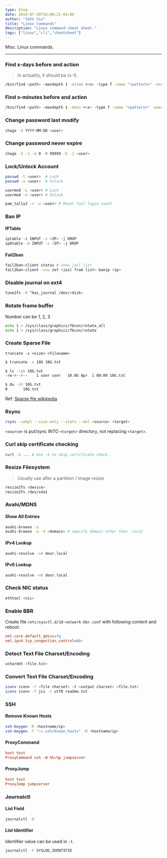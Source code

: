 ```yaml
---
type: blog
date: 2019-07-30T18:06:21-04:00
author: "John Siu"
title: "Linux Commands"
description: "Linux command cheat sheet."
tags: ["linux","cli","cheatsheet"]
---
```

Misc. Linux commands.
<!--more-->

---

### Find x-days before and action

> In actuality, it should be (x-1).

```sh
/bin/find <path> -maxdepth 1 -mtime +<x> -type f -name "<pattern>" -exec rm -f {} \;
```

### Find x-minutes before and action

```sh
/bin/find <path> -maxdepth 1 -mmin +<x> -type f -name "<pattern>" -exec rm -f {} \;
```

### Change password last modify

```sh
chage -d YYYY-MM-DD <user>
```

### Change password never expire

```sh
chage -I -1 -m 0 -M 99999 -E -1 <user>
```

### Lock/Unlock Account

```sh
passwd -l <user>  # Lock
passwd -u <user>  # Unlock

usermod -L <user> # Lock
usermod -U <user> # Unlock

pam_tally2 -r -u <user> # Reset fail login count
```

### Ban IP

#### IPTable

```sh
iptable -A INPUT -s <IP> -j DROP
ip6table -A INPUT -s <IP> -j DROP
```

#### Fail2ban

```sh
fail2ban-client status # show jail list
fail2ban-client -vvv set <jail from list> banip <ip>
```

### Disable journal on ext4

```sh
tune2fs -O ^has_journal /dev/<disk>
```

### Rotate frame buffer

Number can be 1, 2, 3

```sh
echo 1 > /sys/class/graphics/fbcon/rotate_all
echo 1 > /sys/class/graphics/fbcon/rotate
```

### Create Sparse File

`truncate -s <size> <filename>`

```sh
$ truncate -s 10G 10G.txt

$ ls -lah 10G.txt
-rw-r--r--    1 user user   10.0G Apr  1 00:00 10G.txt

$ du -sh 10G.txt
0       10G.txt
```

Ref: [Sparse file wikipedia](//wiki.archlinux.org/index.php/Sparse_file)

### Rsync

```sh
rsync -vahpt --size-only --stats --del <source> <target>
```

`<source>` is put/sync INTO `<target>` directory, not replacing `<target>`.

### Curl skip certificate checking

```sh
curl -k ... # Use -k to skip certificate check.
```

### Resize Filesystem

> Usually use after a partition / image resize

```sh
resize2fs <device>
resize2fs /dev/sda1
```

### Avahi/MDNS

#### Show All Entries

```sh
avahi-browse -a
avahi-browse -a -d <domain> # specify domain other than .local
```

#### IPv4 Lookup

```sh
avahi-resolve -n4 door.local
```

#### IPv6 Lookup

```sh
avahi-resolve -n6 door.local
```

### Check NIC status

```sh
ethtool <nic>
```

### Enable BBR

Create file `/etc/sysctl.d/10-network-bbr.conf` with following content and reboot:

```ini
net.core.default_qdisc=fq
net.ipv4.tcp_congestion_control=bbr
```

### Detect Text File Charset/Encoding

```sh
uchardet <file.txt>
```

### Convert Text File Charset/Encoding

```sh
iconv iconv -f <file charset> -t <output charset> <file.txt>
iconv iconv -f jis -t utf8 readme.txt
```

### SSH

#### Remove Known Hosts

```sh
ssh-keygen -R <hostname/ip>
ssh-keygen -f "~/.ssh/known_hosts" -R <hostname/ip>
```

#### ProxyCommand

```conf
host test
ProxyCommand ssh -W %h:%p jumpserver
```

#### ProxyJump

```conf
host test
ProxyJump jumpserver
```

### Journalctl

#### List Field

```sh
journalctl -N
```

#### List Identifier

Identifier value can be used in `-t`.

```sh
journalctl -F SYSLOG_IDENTIFIE
```